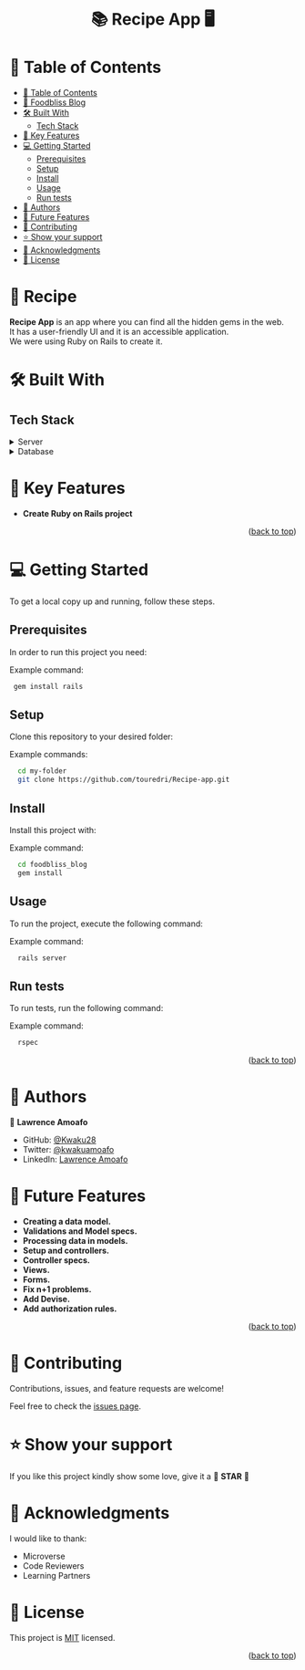 <a name="readme-top"></a>

<div align="center">
  <h1><b>📚 Recipe App 🖥</b></h1>
</div>

<!-- TABLE OF CONTENTS -->

# 📗 Table of Contents

- [📗 Table of Contents](#-table-of-contents)
- [📖 Foodbliss Blog ](#-about-project-)
- [🛠 Built With ](#-built-with-)
  - [Tech Stack ](#tech-stack-)
- [🎲 Key Features ](#-key-features-)
- [💻 Getting Started ](#-getting-started-)
  - [Prerequisites](#prerequisites)
  - [Setup](#setup)
  - [Install](#install)
  - [Usage](#usage)
  - [Run tests](#run-tests)
- [👥 Authors ](#-authors-)
- [🔭 Future Features ](#-future-features-)
- [🤝 Contributing ](#-contributing-)
- [⭐️ Show your support ](#️-show-your-support-)
- [🙏 Acknowledgments ](#-acknowledgments-)
- [📝 License ](#-license-)

<!-- PROJECT DESCRIPTION -->

# 📖 Recipe <a name="about-project"></a>

**Recipe App** is an app where you can find all the hidden gems in the web.<br>
It has a user-friendly UI and it is an accessible application. <br>
We were using Ruby on Rails to create it.

# 🛠 Built With <a name="built-with"></a>

## Tech Stack <a name="tech-stack"></a>

<details>
  <summary>Server</summary>
  <ul>
    <li><a href="https://rubyonrails.org/">Ruby on Rails</a></li>
  </ul>
</details>

<details>
<summary>Database</summary>
  <ul>
    <li><a href="https://www.postgresql.org/">PostgreSQL</a></li>
  </ul>
</details>


<!-- Features -->

# 🎲 Key Features <a name="key-features"></a>

- **Create Ruby on Rails project**

<p align="right">(<a href="#readme-top">back to top</a>)</p>

<!-- GETTING STARTED -->

# 💻 Getting Started <a name="getting-started"></a>


To get a local copy up and running, follow these steps.

## Prerequisites

In order to run this project you need:

Example command:

```sh
 gem install rails
```

## Setup

Clone this repository to your desired folder:

Example commands:

```sh
  cd my-folder
  git clone https://github.com/touredri/Recipe-app.git
```

## Install

Install this project with:

Example command:

```sh
  cd foodbliss_blog
  gem install
```

## Usage

To run the project, execute the following command:

Example command:

```sh
  rails server
```

## Run tests

To run tests, run the following command:

Example command:

```sh
  rspec
```

<p align="right">(<a href="#readme-top">back to top</a>)</p>

<!-- AUTHORS -->

# 👥 Authors <a name="authors"></a>

👤 **Lawrence Amoafo**

- GitHub: [@Kwaku28](https://github.com/Kwaku28)
- Twitter: [@kwakuamoafo](https://twitter.com/kwakuamoafo)
- LinkedIn: [Lawrence Amoafo](https://linkedin.com/in/lawrence-amoafo-appoh)

<!-- FUTURE FEATURES -->

# 🔭 Future Features <a name="future-features"></a>

- **Creating a data model.**
- **Validations and Model specs.**
- **Processing data in models.**
- **Setup and controllers.**
- **Controller specs.**
- **Views.**
- **Forms.**
- **Fix n+1 problems.**
- **Add Devise.**
- **Add authorization rules.**

<p align="right">(<a href="#readme-top">back to top</a>)</p>

<!-- CONTRIBUTING -->

# 🤝 Contributing <a name="contributing"></a>

Contributions, issues, and feature requests are welcome!

Feel free to check the [issues page](https://github.com/touredri/Recipe-app/issues).

<!-- SUPPORT -->

# ⭐️ Show your support <a name="support"></a>

If you like this project kindly show some love, give it a 🌟 **STAR** 🌟

<!-- ACKNOWLEDGEMENTS -->

# 🙏 Acknowledgments <a name="acknowledgements"></a>

I would like to thank: 
- Microverse
- Code Reviewers
- Learning Partners

<!-- LICENSE -->

# 📝 License <a name="license"></a>

This project is [MIT](./LICENSE) licensed.

<p align="right">(<a href="#readme-top">back to top</a>)</p>